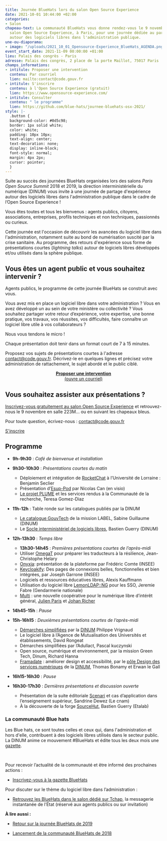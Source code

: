 ```yaml
---
title: Journée BlueHats lors du salon Open Source Experience
date: 2021-10-01 10:44:00 +02:00
categories:
- Salon
chapeau-text: La communauté BlueHats vous donne rendez-vous le 9 novembre 2021 au
  salon Open Source Experience, à Paris, pour une journée dédiée au partage d'expérience
  autour des logiciels libres dans l'administration publique.
une-ou-diaporama:
- image: "/uploads/2021_10_01_Opensource-Experience_BlueHats_AGENDA.png"
event_start_date: 2021-11-09 00:00:00 +01:00
lieu: Palais des congrès - Paris
adresse: Palais des congrès, 2 place de la porte Maillot, 75017 Paris
champs_informations:
- intitule: Proposer une intervention
  contenu: Par courriel
  lien: mailto:contact@code.gouv.fr
- intitule: S'inscrire
  contenu: à l'Open Source Experience (gratuit)
  lien: https://www.opensource-experience.com/
- intitule: Consulter
  contenu: " le programme"
  lien: https://github.com/blue-hats/journee-bluehats-osx-2021/
style: |-
  .button {
  background-color: #0d5c98;
  border: 1px solid white;
  color: white;
  padding: 10px 10px;
  text-align: center;
  text-decoration: none;
  display: inline-block;
  font-style: normal;
  margin: 4px 2px;
  cursor: pointer;
  }
---
```


Suite au succès des journées BlueHats organisées lors des salons *Paris Open Source Summit* 2018 et 2019, la direction interministérielle du numérique (DINUM) vous invite à une journée de partage d'expérience autour des logiciels libres dans l'administration publique dans le cadre de l’Open Source Experience !

Vous êtes toutes et tous les bienvenus : agents publics, citoyens, associations, entreprises, profils techniques et non techniques, passionnés ou curieux.

Cette journée est l'occasion de découvrir les avancées du logiciel libre dans l'administration, notamment suite au bond de numérisation suscité par la crise sanitaire. Au programme, des retours d'expérience sous forme de présentations courtes (*lightning talks*) autour de logiciels libres développés et/ou utilisés dans la sphère publique.

<h2 class="h3">Vous êtes un agent public et vous souhaitez intervenir ?</h2>

Agents publics, le programme de cette journée BlueHats se construit avec vous.

Vous avez mis en place un logiciel libre dans votre administration ? Vous en avez développé un au sein de votre ministère ou collectivité ? Vous souhaitez partager votre retour d’expérience, votre expertise, une bonne pratique, vos travaux, vos réussites, vos difficultés, faire connaître un logiciel libre utile à vos collaborateurs ?

Nous vous tendons le micro !

Chaque présentation doit tenir dans un format court de 7 à 15 minutes.

Proposez vos sujets de présentations courtes à l'adresse [contact@code.gouv.fr](mailto:contact@code.gouv.fr). Décrivez-le en quelques lignes et précisez votre administration de rattachement, le sujet abordé et le public ciblé.

<div align="center"  style="margin-bottom: 20px"><a href="mailto:contact@code.gouv.fr" class="button"><b>Proposer une intervention</b><br>(ouvre un courriel)</a></div>

<h2 class="h3">Vous souhaitez assister aux présentations ?</h2>

[Inscrivez-vous gratuitement au salon Open Source Experience](https://www.opensource-experience.com/ "Inscrivez-vous gratuitement au salon Open Source Experience - Lien externe") et retrouvez-nous le 9 novembre en salle 223M… ou en suivant les chapeaux bleus.

Pour toute question, écrivez-nous : [contact@code.gouv.fr](mailto:contact@code.gouv.fr)

<div class="lien-important"><p><a href="https://www.opensource-experience.com/"  title="S'inscrire">S'inscrire</a></p></div>

## Programme

* **9h-9h30** : *Café de bienvenue et installation*

* **9h30-10h30** : *Présentations courtes du matin*

  * Déploiement et intégration de [RocketChat](https://sill.etalab.gouv.fr/fr/software?id=124) à l’Université de Lorraine : Benjamin Seclier
  * Présentation d’[Esup-Pod](https://sill.etalab.gouv.fr/fr/software?id=210) par Nicolas Can (en visio)
  * [Le projet PLUME](https://github.com/blue-hats/journee-bluehats-osx-2021/blob/main/details/plume.org) et les services rendus à la Communauté de la recherche, Teresa Gomez-Diaz

* **11h-12h** : Table ronde sur les catalogues publiés par la DINUM
  * [Le catalogue GouvTech](https://catalogue.numerique.gouv.fr/) de la mission LABEL, Sabine Guillaume (DINUM)
  * Le [Socle interministériel de logiciels libres](https://sill.etalab.gouv.fr/fr/software), Bastien Guerry (DINUM)

* **12h-13h30** : *Temps libre*
  * **13h30-14h45** : *Premières présentations courtes de l’après-midi*
  * Utiliser [OmegaT](https://omegat.org/) pour préparer les traducteurs à la résilience, Jean-Christophe Helary
  * [Onyxia](https://github.com/InseeFrLab/onyxia): présentation de la plateforme par Frédéric Comte (INSEE)
  * [Keycloakify](https://sill.etalab.gouv.fr/fr/software?id=227): Des pages de connexions belles, fonctionnelles et bien intégrées, par Joseph Garrone (INSEE)
  * Logiciels et ressources éducatives libres, Alexis Kauffmann
  * Utilisation du logiciel libre [LemonLDAP::NG](https://sill.etalab.gouv.fr/fr/software?id=77) pour les SSO, Jeremie Fabre (Gendarmerie nationale)
  * [Multi](https://hackmd.io/@jailbreak/multi) : une nouvelle coopérative pour le numérique libre d’intérêt général, [Julien Paris](https://twitter.com/jparis_py) et [Johan Richer](https://twitter.com/JohanRicher)

* **14h45-15h** : *Pause*
* **15h-16h15** : *Deuxièmes présentations courtes de l’après-midi*
  * [Démarches simplifiées](https://sill.etalab.gouv.fr/fr/software?id=205) par la [DINUM](https://www.numerique.gouv.fr/) Philippe Vrignaud
  * Le logiciel libre à l’Agence de Mutualisation des Universités et établissements, David Rongeat
  * Démarches simplifiées par l’Adullact, Pascal kuczynski
  * Open source, numérique et environnement, par la mission Green Tech, Dinum, Richard Hanna
  * [Framadate](https://framadate.org/) : améliorer design et accessibilité, par le [pôle Design des services numériques](https://design.numerique.gouv.fr/) de la [DINUM](https://numerique.gouv.fr/), Thomas Bonamy et Erwan le Gall

* **16h15-16h30** : *Pause*
* **16h30-17h30** : *Dernières présentations et discussion ouverte*
  * Présentation de la suite éditoriale [Scenari](https://scenari.software/fr/) et cas d’application dans l’enseignement supérieur, Sandrine Dewez (Le cnam)
  * À la découverte de la forge [SourceHut](https://sourcehut.org/), Bastien Guerry (Etalab)


<div class="noir encadre"><h3>La communauté Blue hats</h3>
<p>Les Blue hats, ce sont toutes celles et ceux qui, dans l'administration et hors d'elle, contribuent à des logiciels libres utilisés dans le secteur public. La DINUM anime ce mouvement #BlueHats et édite tous les deux mois une <a href="https://code.gouv.fr/newsletters/subscribe/bluehats@mail.codegouv.fr" alt="gazette - Lien externe">gazette</a>.</p>
<br><p>Pour recevoir l’actualité de la communauté et être informé des prochaines actions :
</p><ul><li><a href="https://code.gouv.fr/newsletters/subscribe/bluehats@mail.codegouv.fr" alt="Inscrivez-vous à la gazette Bluehats ! - Lien externe">Inscrivez-vous à la gazette BlueHats</a></li></ul><p></p>
<p>Pour discuter sur le thème du logiciel libre dans l’administration :
</p><ul><li><a href="https://www.tchap.gouv.fr/#/room/%23BlueHats21LW8XE:agent.dinum.tchap.gouv.fr" alt="Retrouvez les BlueHats dans le salon dédié sur Tchap - Lien externe">Retrouvez les BlueHats dans le salon dédié sur Tchap,</a> la messagerie instantanée de l’État (réservé aux agents publics ou sur invitation)<p></p></li></ul></div>

**À lire aussi :**

* [Retour sur la journée BlueHats de 2019](https://www.numerique.gouv.fr/agenda/journee-bluehats-dinum-paris-open-source-summit-2019/)

* [Lancement de la communauté BlueHats de 2018](https://www.numerique.gouv.fr/actualites/la-communaute-blue-hats-hackers-dinteret-general-est-lancee-rejoignez-nous/)

